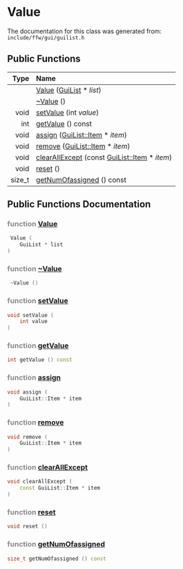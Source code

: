 Value
===================================


The documentation for this class was generated from: `include/ffw/gui/guilist.h`



## Public Functions

| Type | Name |
| -------: | :------- |
|   | [Value](#da4598ce) ([GuiList](ffw_GuiList.html) * _list_)  |
|   | [~Value](#1f535585) ()  |
|  void | [setValue](#885c6ce2) (int _value_)  |
|  int | [getValue](#ebe0f2de) () const  |
|  void | [assign](#e9ce5225) ([GuiList::Item](ffw_GuiList_Item.html) * _item_)  |
|  void | [remove](#a6451805) ([GuiList::Item](ffw_GuiList_Item.html) * _item_)  |
|  void | [clearAllExcept](#d2df99e3) (const [GuiList::Item](ffw_GuiList_Item.html) * _item_)  |
|  void | [reset](#9065c76c) ()  |
|  size_t | [getNumOfassigned](#35f17b67) () const  |


## Public Functions Documentation

### <span style="opacity:0.5;">function</span> <a id="da4598ce" href="#da4598ce">Value</a>

```cpp
 Value (
    GuiList * list
) 
```



### <span style="opacity:0.5;">function</span> <a id="1f535585" href="#1f535585">~Value</a>

```cpp
 ~Value () 
```



### <span style="opacity:0.5;">function</span> <a id="885c6ce2" href="#885c6ce2">setValue</a>

```cpp
void setValue (
    int value
) 
```



### <span style="opacity:0.5;">function</span> <a id="ebe0f2de" href="#ebe0f2de">getValue</a>

```cpp
int getValue () const 
```



### <span style="opacity:0.5;">function</span> <a id="e9ce5225" href="#e9ce5225">assign</a>

```cpp
void assign (
    GuiList::Item * item
) 
```



### <span style="opacity:0.5;">function</span> <a id="a6451805" href="#a6451805">remove</a>

```cpp
void remove (
    GuiList::Item * item
) 
```



### <span style="opacity:0.5;">function</span> <a id="d2df99e3" href="#d2df99e3">clearAllExcept</a>

```cpp
void clearAllExcept (
    const GuiList::Item * item
) 
```



### <span style="opacity:0.5;">function</span> <a id="9065c76c" href="#9065c76c">reset</a>

```cpp
void reset () 
```



### <span style="opacity:0.5;">function</span> <a id="35f17b67" href="#35f17b67">getNumOfassigned</a>

```cpp
size_t getNumOfassigned () const 
```





